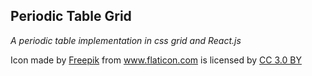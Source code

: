 ## Periodic Table Grid

_A periodic table implementation in css grid and React.js_

Icon made by <a href="https://www.freepik.com/" title="Freepik">Freepik</a>
from <a href="https://www.flaticon.com/" title="Flaticon">www.flaticon.com</a>
is licensed by <a href="http://creativecommons.org/licenses/by/3.0/" title="Creative Commons BY 3.0" target="_blank">
CC 3.0 BY</a>
